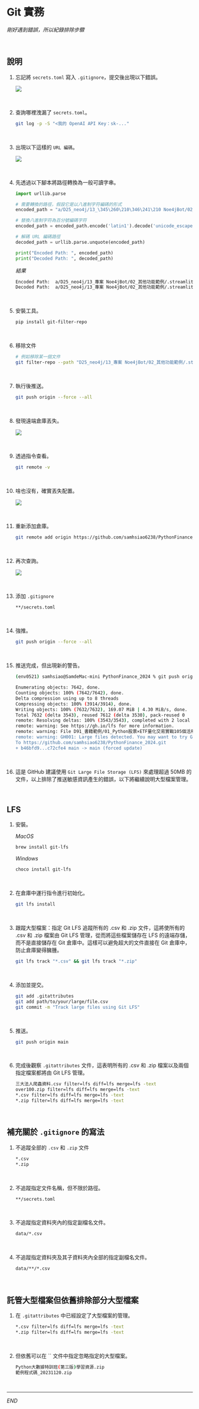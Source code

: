 # Git 實務

_剛好遇到錯誤，所以紀錄排除步驟_

<br>

## 說明

1. 忘記將 `secrets.toml` 寫入 `.gitignore`，提交後出現以下錯誤。

    ![](images/img_69.png)

<br>

2. 查詢哪裡洩漏了 `secrets.toml`。

    ```bash
    git log -p -S "<我的 OpenAI API Key：sk-..."
    ```

<br>

3. 出現以下這樣的 `URL 編碼`。

    ![](images/img_70.png)

<br>

4. 先透過以下腳本將路徑轉換為一般可讀字串。

    ```python
    import urllib.parse

    # 需要轉換的路徑，假設它是以八進制字符編碼的形式
    encoded_path = "a/D25_neo4j/13_\345\260\210\346\241\210 Noe4jBot/02_\345\205\266\344\273\226\345\212\237\350\203\275\347\257\204\344\276\213/.streamlit/secrets.toml" "b/D25_neo4j/13_\345\260\210\346\241\210 Noe4jBot/02_\345\205\266\344\273\226\345\212\237\350\203\275\347\257\204\344\276\213/.streamlit/secrets.toml"

    # 替換八進制字符為百分號編碼字符
    encoded_path = encoded_path.encode('latin1').decode('unicode_escape').encode('latin1').decode('utf-8')

    # 解碼 URL 編碼路徑
    decoded_path = urllib.parse.unquote(encoded_path)

    print("Encoded Path: ", encoded_path)
    print("Decoded Path: ", decoded_path)
    ```

    _結果_

    ```bash
    Encoded Path:  a/D25_neo4j/13_專案 Noe4jBot/02_其他功能範例/.streamlit/secrets.tomlb/D25_neo4j/13_專案 Noe4jBot/02_其他功能範例/.streamlit/secrets.toml
    Decoded Path:  a/D25_neo4j/13_專案 Noe4jBot/02_其他功能範例/.streamlit/secrets.tomlb/D25_neo4j/13_專案 Noe4jBot/02_其他功能範例/.streamlit/secrets.toml
    ```

<br>

5. 安裝工具。

    ```bash
    pip install git-filter-repo
    ```

<br>

6. 移除文件

    ```bash
    # 例如移除某一個文件
    git filter-repo --path "D25_neo4j/13_專案 Noe4jBot/02_其他功能範例/.streamlit/secrets.toml" --path "D25_neo4j/13_專案 Noe4jBot/02_其他功能範例/03_MongoDB+LangChain.ipynb" --invert-paths --force
    ```

<br>

7. 執行後推送。

    ```bash
    git push origin --force --all
    ```

<br>

8. 發現遠端倉庫丟失。

    ![](images/img_71.png)

<br>

9. 透過指令查看。

    ```bash
    git remote -v
    ```

<br>

10. 啥也沒有，確實丟失配置。

    ![](images/img_72.png)

<br>

11. 重新添加倉庫。

    ```bash
    git remote add origin https://github.com/samhsiao6238/PythonFinance_2024.git
    ```

<br>

12. 再次查詢。

    ![](images/img_73.png)

<br>

13. 添加 `.gitignore`

    ```bash
    **/secrets.toml
    ```

<br>

14. 強推。

    ```bash
    git push origin --force --all
    ```

<br>

15. 推送完成，但出現新的警告。

    ```bash
    (env0521) samhsiao@SamdeMac-mini PythonFinance_2024 % git push origin --force --all

    Enumerating objects: 7642, done.
    Counting objects: 100% (7642/7642), done.
    Delta compression using up to 8 threads
    Compressing objects: 100% (3914/3914), done.
    Writing objects: 100% (7632/7632), 169.07 MiB | 4.30 MiB/s, done.
    Total 7632 (delta 3543), reused 7612 (delta 3530), pack-reused 0
    remote: Resolving deltas: 100% (3543/3543), completed with 2 local objects.
    remote: warning: See https://gh.io/lfs for more information.
    remote: warning: File D91_書籍範例/01_Python股票×ETF量化交易實戰105個活用技巧/範例程式碼_20231120/三大法人爬蟲資料.csv is 73.63 MB; this is larger than GitHub's recommended maximum file size of 50.00 MB
    remote: warning: GH001: Large files detected. You may want to try Git Large File Storage - https://git-lfs.github.com.
    To https://github.com/samhsiao6238/PythonFinance_2024.git
    + b46bfd9...c72cfe4 main -> main (forced update)
    ```

<br>

16. 這是 GitHub 建議使用 `Git Large File Storage (LFS)` 來處理超過 50MB 的文件，以上排除了推送敏感資訊產生的錯誤，以下將繼續說明大型檔案管理。

<br>

## LFS

1. 安裝。

    _MacOS_
    ```bash
    brew install git-lfs
    ```

    _Windows_
    ```bash
    choco install git-lfs
    ```

<br>

2. 在倉庫中運行指令進行初始化。

    ```bash
    git lfs install
    ```

<br>

3. 跟蹤大型檔案：指定 Git LFS 追蹤所有的 .csv 和 .zip 文件，這將使所有的 .csv 和 .zip 檔案由 Git LFS 管理，從而將這些檔案儲存在 LFS 的遠端存儲，而不是直接儲存在 Git 倉庫中。這樣可以避免超大的文件直接在 Git 倉庫中，防止倉庫變得臃腫。

    ```bash
    git lfs track "*.csv" && git lfs track "*.zip"
    ```

<br>

4. 添加並提交。

    ```bash
    git add .gitattributes
    git add path/to/your/large/file.csv
    git commit -m "Track large files using Git LFS"
    ```

<br>

5. 推送。

    ```bash
    git push origin main
    ```

<br>

6. 完成後觀察 `.gitattributes` 文件，這表明所有的 .csv 和 .zip 檔案以及兩個指定檔案都將由 Git LFS 管理。

    ```bash
    三大法人爬蟲資料.csv filter=lfs diff=lfs merge=lfs -text
    over100.zip filter=lfs diff=lfs merge=lfs -text
    *.csv filter=lfs diff=lfs merge=lfs -text
    *.zip filter=lfs diff=lfs merge=lfs -text
    ```

<br>

## 補充關於 `.gitignore` 的寫法

1. 不追蹤全部的 `.csv` 和 `.zip` 文件

    ```bash
    *.csv
    *.zip
    ```

<br>

2. 不追蹤指定文件名稱，但不限於路徑。

    ```bash
    **/secrets.toml
    ```

<br>

3. 不追蹤指定資料夾內的指定副檔名文件。

    ```bash
    data/*.csv
    ```

<br>

4. 不追蹤指定資料夾及其子資料夾內全部的指定副檔名文件。

    ```bash
    data/**/*.csv
    ```

<br>

## 託管大型檔案但依舊排除部分大型檔案

1. 在 `.gitattributes` 中已經設定了大型檔案的管理。

    ```bash
    *.csv filter=lfs diff=lfs merge=lfs -text
    *.zip filter=lfs diff=lfs merge=lfs -text
    ```

<br>

2. 但依舊可以在 `` 文件中指定忽略指定的大型檔案。

    ```bash
    Python大數據特訓班(第三版)學習資源.zip
    範例程式碼_20231120.zip
    ```

<br>

___

_END_
